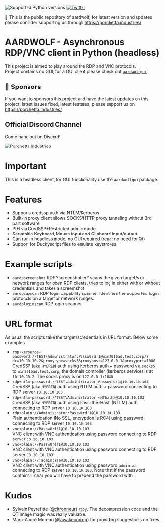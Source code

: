 ![Supported Python versions](https://img.shields.io/badge/python-3.7+-blue.svg) [![Twitter](https://img.shields.io/twitter/follow/skelsec?label=skelsec&style=social)](https://twitter.com/intent/follow?screen_name=skelsec)

:triangular_flag_on_post: This is the public repository of aardwolf, for latest version and updates please consider supporting us through https://porchetta.industries/

# AARDWOLF - Asynchronous RDP/VNC client in Python (headless)
This project is aimed to play around the RDP and VNC protocols.  
Project contains no GUI, for a GUI client please check out [`aardwolfgui`](https://github.com/skelsec/aardwolfgui)

## :triangular_flag_on_post: Sponsors

If you want to sponsors this project and have the latest updates on this project, latest issues fixed, latest features, please support us on https://porchetta.industries/

## Official Discord Channel

Come hang out on Discord!

[![Porchetta Industries](https://discordapp.com/api/guilds/736724457258745996/widget.png?style=banner3)](https://discord.gg/ycGXUxy)

# Important
This is a headless client, for GUI functionality use the `aardwolfgui` package.

# Features
 - Supports credssp auth via NTLM/Kerberos.
 - Built-in proxy client allows SOCKS/HTTP proxy tunneling without 3rd part software  
 - PtH via CredSSP+Restricted admin mode
 - Scriptable Keyboard, Mouse input and Clipboard input/output
 - Can run in headless mode, no GUI required (read: no need for Qt)
 - Support for Duckyscript files to emulate keystrokes 

# Example scripts
 - `aardpscreenshot` RDP ?screenshotter? scans the given target/s or network ranges for open RDP clients, tries to log in either with or without credentials and takes a screemshot  
 - `aardpcapscan` RDP login capability scanner identifies the supported login protocols on a target or network ranges.  
  - `aardploginscan` RDP login scanner.  

# URL format
As usual the scripts take the target/scredentials in URL format. Below some examples
 - `rdp+kerberos-password://TEST\Administrator:Passw0rd!1@win2016ad.test.corp/?dc=10.10.10.2&proxytype=socks5&proxyhost=127.0.0.1&proxyport=1080`  
 CredSSP (aka `HYBRID`) auth using Kerberos auth + password via `socks5` to `win2016ad.test.corp`, the domain controller (kerberos service) is at `10.10.10.2`. The socks proxy is on `127.0.0.1:1080`
 - `rdp+ntlm-password://TEST\Administrator:Passw0rd!1@10.10.10.103`  
 CredSSP (aka `HYBRID`) auth using NTLM auth + password connecting to RDP server `10.10.10.103`
 - `rdp+ntlm-password://TEST\Administrator:<NThash>@10.10.10.103`  
 CredSSP (aka `HYBRID`) auth using Pass-the-Hash (NTLM) auth connecting to RDP server `10.10.10.103`
 - `rdp+plain://Administrator:Passw0rd!1@10.10.10.103`  
 Plain authentication (No SSL, encryption is RC4) using password connecting to RDP server `10.10.10.103`
 - `vnc+plain://Passw0rd!1@10.10.10.103`  
 VNC client with VNC authentication using password connecting to RDP server `10.10.10.103`
 - `vnc+plain://Passw0rd!1@10.10.10.103`  
 VNC client with VNC authentication using password connecting to RDP server `10.10.10.103`
 - `vnc+plain://:admin:aaa@10.10.10.103`  
 VNC client with VNC authentication using password `admin:aa` connecting to RDP server `10.10.10.103`. Note that if the password contains `:` char you will have to prepend the password with `:`

# Kudos
 - Sylvain Peyrefitte ([@citronneur](https://twitter.com/citronneur)) [`rdpy`](https://github.com/citronneur/rdpy). The decompression code and the QT image magic was really valuable.
 - Marc-André Moreau ([@awakecoding](https://twitter.com/awakecoding)) for providing suggestions on fixes



